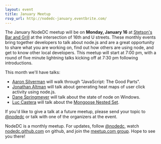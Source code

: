 ```yaml
---
layout: event
title: January Meetup
rsvp_url: http://nodedc-january.eventbrite.com/
---
```

The January NodeDC meetup will be on **Monday, January 16** at [Stetson's Bar and Grill]() at the intersection of 16th and U streets. These monthly events bring together developers to talk about node.js and are a great opportunity to share what you are working on, find out how others are using node, and get to know other local developers. This meetup will start at 7:00 pm, with a round of five minute lightning talks kicking off at 7:30 pm following introductions. 

This month we'll have talks:

- [Aaron Silverman](https://twitter.com/#!/Zugwalt) will walk through "JavaScript: The Good Parts". 
- [Jonathan Altman](https://twitter.com/#!/async_io) will talk about generating heat maps of user click activity using node.js.
- [Dane Springmeyer](http://twitter.com/springmeyer) will talk about the state of node on Windows.
- [Luc Castera](https://twitter.com/#!/luccastera) will talk about the [Mongoose Nested Set](https://github.com/groupdock/mongoose-nested-set). 

If you'd like to give a talk at a future meetup, please send your topic to [@nodedc](https://twitter.com/#!/nodedc) or talk with one of the organizers at the event.

NodeDC is a monthly meetup. For updates, follow [@nodedc](https://twitter.com/#!/nodedc), watch [nodedc.github.com](http://nodedc.github.com/) on github, and join the [meetup.com group](http://www.meetup.com/node-dc/). Hope to see you there!

